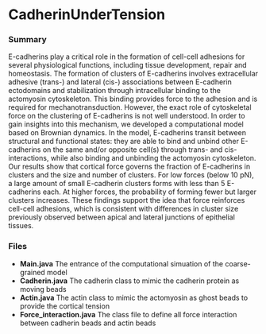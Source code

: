 # CadherinUnderTension
### Summary
E-cadherins play a critical role in the formation of cell-cell adhesions for several physiological functions, including tissue development, repair and homeostasis. The formation of clusters of E-cadherins involves extracellular adhesive (trans-) and lateral (cis-) associations between E-cadherin ectodomains and stabilization through intracellular binding to the actomyosin cytoskeleton. This binding provides force to the adhesion and is required for mechanotransduction. However, the exact role of cytoskeletal force on the clustering of E-cadherins is not well understood. In order to gain insights into this mechanism, we developed a computational model based on Brownian dynamics. In the model, E-cadherins transit between structural and functional states: they are able to bind and unbind other E-cadherins on the same and/or opposite cell(s) through trans- and cis- interactions, while also binding and unbinding the actomyosin cytoskeleton. Our results show that cortical force governs the fraction of E-cadherins in clusters and the size and number of clusters. For low forces (below 10 pN), a large amount of small E-cadherin clusters forms with less than 5 E-cadherins each. At higher forces, the probability of forming fewer but larger clusters increases. These findings support the idea that force reinforces cell-cell adhesions, which is consistent with differences in cluster size previously observed between apical and lateral junctions of epithelial tissues.

### Files 
- **Main.java** The entrance of the computational simuation of the coarse-grained model
- **Cadherin.java** The cadherin class to mimic the cadherin protein as moving beads 
- **Actin.java** The actin class to mimic the actomyosin as ghost beads to provide the cortical tension
- **Force_interaction.java** The class file to define all force interaction between cadherin beads and actin beads
